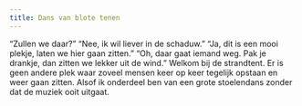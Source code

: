 ```yaml
---
title: Dans van blote tenen
---
```

“Zullen we daar?” “Nee, ik wil liever in de schaduw.” “Ja, dit is een mooi plekje, laten we hier gaan zitten.” “Oh, daar gaat iemand weg. Pak je drankje, dan zitten we lekker uit de wind.” Welkom bij de strandtent. Er is geen andere plek waar zoveel mensen keer op keer tegelijk opstaan en weer gaan zitten. Alsof ik onderdeel ben van een grote stoelendans zonder dat de muziek ooit uitgaat.
